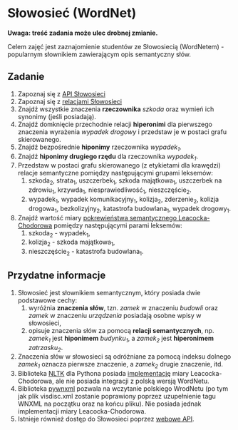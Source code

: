 # Słowosieć (WordNet)

**Uwaga: treść zadania może ulec drobnej zmianie.**

Celem zajęć jest zaznajomienie studentów ze Słowosiecią (WordNetem) - popularnym słownikiem zawierającym opis
semantyczny słów.

## Zadanie 

1. Zapoznaj się z [API Słowosieci](http://api.slowosiec.clarin-pl.eu/docs/index.html)
1. Zapoznaj się z [relacjami Słowosieci](http://nlp.pwr.wroc.pl/narzedzia-i-zasoby/narzedzia/disaster/25-wiedza/81-relacje-w-slowosieci)
1. Znajdź wszystkie znaczenia **rzeczownika** _szkoda_ oraz wymień ich synonimy (jeśli posiadają).
1. Znajdź domknięcie przechodnie relacji **hiperonimi** dla pierwszego znaczenia wyrażenia _wypadek drogowy_ i przedstaw
   je w postaci grafu skierowanego.
1. Znajdź bezpośrednie **hiponimy** rzeczownika _wypadek<sub>1</sub>_.
1. Znajdź **hiponimy drugiego rzędu** dla rzeczownika _wypadek<sub>1</sub>_.
1. Przedstaw w postaci grafu skierowanego (z etykietami dla krawędzi) relacje semantyczne pomiędzy następującymi grupami leksemów:
   1. szkoda<sub>2</sub>, strata<sub>1</sub>, uszczerbek<sub>1</sub>, szkoda majątkowa<sub>1</sub>, 
      uszczerbek na zdrowiu<sub>1</sub>, krzywda<sub>1</sub>, niesprawiedliwość<sub>1</sub>, nieszczęście<sub>2</sub>.
   1. wypadek<sub>1</sub>, wypadek komunikacyjny<sub>1</sub>, kolizja<sub>2</sub>, zderzenie<sub>2</sub>,
      kolizja drogowa<sub>1</sub>, bezkolizyjny<sub>2</sub>, katastrofa budowlana<sub>1</sub>, wypadek
      drogowy<sub>1</sub>.
1. Znajdź wartość miary [pokrewieństwa semantycznego Leacocka-Chodorowa](http://dit.unitn.it/~p2p/RelatedWork/Matching/Budanitsky+Hirst-2006.pdf) 
   pomiędzy następującymi parami leksemów:
   1. szkoda<sub>2</sub> - wypadek<sub>1</sub>,
   1. kolizja<sub>2</sub> - szkoda majątkowa<sub>1</sub>,
   1. nieszczęście<sub>2</sub> - katastrofa budowlana<sub>1</sub>.

## Przydatne informacje

1. Słowosieć jest słownikiem semantycznym, który posiada dwie podstawowe cechy:
   1. wyróżnia **znaczenia słów**, tzn. _zamek_ w znaczeniu _budowli_ oraz _zamek_ w znaczeniu _urządzenia_ posiadają osobne
      wpisy w słowosieci,
   1. opisuje znaczenia słów za pomocą **relacji semantycznych**, np. _zamek<sub>1</sub>_ jest **hiponimem**
      _budynku<sub>1</sub>_, a _zamek<sub>2</sub>_ jest **hiperonimem** _zatrzasku<sub>2</sub>_.
1. Znaczenia słów w słowosieci są odróżniane za pomocą indeksu dolnego _zamek<sub>1</sub>_ oznacza pierwsze znaczenie, a
   _zamek<sub>2</sub>_ drugie znaczenie, itd.
1. Biblioteka [NLTK](https://www.nltk.org/) dla Pythona posiada [implementację](http://www.nltk.org/howto/wordnet.html) miary Leacocka-Chodorowa,
   ale nie posiada integracji z polską wersją WordNetu.
1. Biblioteka [pywnxml](https://github.com/ppke-nlpg/pywnxml) pozwala na wczytanie polskiego WrodNetu (po tym jak plik
   visdisc.xml zostanie poprawiony poprzez uzupełnienie tagu WNXML na początku oraz na końcu pliku). Nie posiada jednak
   implementacji miary Leacocka-Chodorowa.
1. Istnieje również dostęp do Słowosieci poprzez [webowe API](http://api.slowosiec.clarin-pl.eu/docs/index.html).
